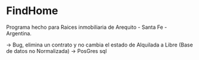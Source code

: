 # FindHome

Programa hecho para Raices inmobiliaria de Arequito - Santa Fe - Argentina.

-> Bug, elimina un contrato y no cambia el estado de Alquilada a Libre (Base de datos no Normalizada)
-> PosGres sql
